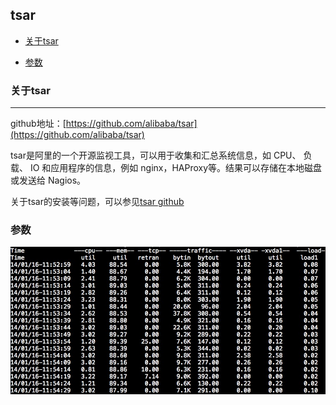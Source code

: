 

## tsar

*   [关于tsar](#pre)

*   [参数](#param)

<h3 id="pre">关于tsar</h3>

***

github地址：[https://github.com/alibaba/tsar](https://github.com/alibaba/tsar)

tsar是阿里的一个开源监视工具，可以用于收集和汇总系统信息，如 CPU、 负载、 IO 和应用程序的信息，例如 nginx，HAProxy等。结果可以存储在本地磁盘或发送给 Nagios。

关于tsar的安装等问题，可以参见[tsar github](https://github.com/alibaba/tsar)



<h3 id="param">参数</h3>

 ![tsar](/Resource/2016/tsar001.png)
